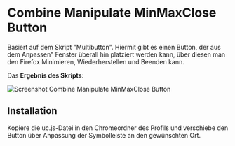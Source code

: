 # Combine Manipulate MinMaxClose Button
Basiert auf dem Skript "Multibutton". Hiermit gibt es einen Button, der aus dem Anpassen" Fenster überall hin platziert werden kann, über diesen man 
den Firefox Minimieren, Wiederherstellen und Beenden kann.

Das **Ergebnis des Skripts**:

![Screenshot Combine Manipulate MinMaxClose Button](https://github.com/ardiman/userChrome.js/raw/master/combinemanipulateminmaxclosebutton/scr_combinemanipulateminmaxclosebutton.png)

## Installation
Kopiere die uc.js-Datei in den Chromeordner des Profils und verschiebe den Button über Anpassung der Symbolleiste an den gewünschten Ort.